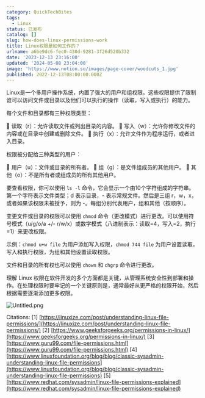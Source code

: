 ```yaml
---
category: QuickTechBites
tags:
  - Linux
status: 已发布
catalog: []
slug: how-does-linux-permissions-work
title: Linux权限是如何工作的？
urlname: a6be9dc6-fec0-430d-9281-3f26d520b332
date: '2023-12-13 23:16:00'
updated: '2024-05-08 23:04:00'
image: 'https://www.notion.so/images/page-cover/woodcuts_1.jpg'
published: 2022-12-13T08:00:00.000Z
---
```


Linux是一个多用户操作系统，内置了强大的用户和组权限。这些权限提供了限制谁可以访问文件或目录以及他们可以执行的操作（读取，写入或执行）的能力。


每个文件和目录都有三种权限类型：


🔸 读取（r）：允许读取文件或列出目录的内容。
🔸 写入（w）：允许你修改文件的内容或在目录中创建或删除文件。
🔸 执行（x）：允许文件作为程序运行，或者进入目录。


权限被分配给三种类型的用户：


🔸 用户（u）：文件或目录的所有者。
🔸 组（g）：是文件组成员的其他用户。
🔸 其他（o）：不是所有者或组成员的所有其他用户。


要查看权限，你可以使用 `ls -l` 命令，它会显示一个由10个字符组成的字符串。第一个字符表示文件类型；d 表示目录，- 表示常规文件。然后是三组 r，w，x，或者如果该权限未被授予，则为 -。每组分别代表用户，组和其他（按顺序）。


变更文件或目录的权限可以使用 `chmod` 命令（更改模式）进行更改。可以使用符号模式（u/g/o/a +/- r/w/x）或数字模式（八进制表示：读取=4，写入=2，执行=1）来更改权限。


示例：`chmod u+w file` 为用户添加写入权限，`chmod 744 file` 为用户设置读取，写入和执行权限，为组和其他设置读取权限。


文件和目录的所有权也可以使用 `chown` 和 `chgrp` 命令进行更改。


理解 Linux 权限在软件开发的多个方面都是关键，从管理系统安全性到部署和操作。在处理权限时要牢记的一个关键原则是，通常最好从更严格的权限开始，然后根据需要逐渐添加更多权限。


![Untitled.png](https://prod-files-secure.s3.us-west-2.amazonaws.com/5d24fe63-e567-4804-86f9-9fdc62e13082/332b89ee-9c33-4950-8a69-32c3d1ff2c69/Untitled.png?X-Amz-Algorithm=AWS4-HMAC-SHA256&X-Amz-Content-Sha256=UNSIGNED-PAYLOAD&X-Amz-Credential=ASIAZI2LB4664SYHJ6NM%2F20250413%2Fus-west-2%2Fs3%2Faws4_request&X-Amz-Date=20250413T213331Z&X-Amz-Expires=3600&X-Amz-Security-Token=IQoJb3JpZ2luX2VjEH0aCXVzLXdlc3QtMiJHMEUCIDSzo8%2FtavsjqT7Gx86GI4Rs7f7WEAznFL8seC6%2BTXQoAiEAphnOUNWkX0I1YTtcELjMNZKF%2B36Lb%2FgMHDzJMvWez3AqiAQI9v%2F%2F%2F%2F%2F%2F%2F%2F%2F%2FARAAGgw2Mzc0MjMxODM4MDUiDHHBp81H%2FEgbszr2nircA3JZRtCbtjfIzlYfPY2CLLfTqe6N%2FoCSKo3fkUkZPPCgrFuPdAbEwAu4Q9T2Wh7xrvQNUHrFGQykGSMNfvQWYOt1%2FBpXzUzW5nvsInHAEjlQbwPgehPt0iTZQ0nMtbYwNUjCFnSWLimUE3mAFgDTZertbTWwAWMgIOtAM0a3%2BaKY1qUL%2BLO%2BMH7Bo8s6cXtpt4Cu0rtbGSG0v85bgCINAiuaI4h3kNSceay0mc7TgTVHQpFR6w7C4HyNhZ3NC%2F5LrNze8VrlCxYKXH2vEqtmXNTCGLzTLASf8mGm0HOdgJ4ON7k3SFKu4wWwVTU9JDs6k4fUriRJetvovMeKXs8qmZMIYzcYi9Ewy8xnmO8OvgFPPU6wINC23tMZO9rVyd1sv%2FstBevG5jgU99hCs38k8QMfwAzQxXx%2Beu6WgFGjGQj9bO2V2mxZSfy0PU6FL6FqZnmvYduy%2BA1VYLitTGAx%2BEtYO%2Fxx9EiUbyqIDPcQZagWFQOPUn0X2HaqoHFy2IN08FTXAwzGBuOMmUeBY%2FKtRgZ4mS61qRvxuvmHpHvcsfcHvsVrAouDANTP6e0T6X4i3wlNevR7jIqekeiphAaAYWAb4jtKbU4KSQqERiDdO1pyngOPN3%2Bwqv1pVhJZMJTT8L8GOqUBtDhU0rsDDzjb5QP061RbdTnCuPhbvxrGW%2FVWQSui39qHTxnJ%2Fj%2F9pdyYDdrONK6HKcVk8DFZnUOh90I%2FqsnSlN1uVe5HeOVnlnJLK%2FsdxG7LW3dfGPa1XS0y87x6DsxC1kwub8vWLTlTxYPiKiYz9Jj8aYvEgIwwE%2FYny1yqZYFWsKesWy9DxT%2FLWgNMbLqgwf8LRnAI2KHM%2F8DjwkwPSQFWQICD&X-Amz-Signature=770268bae70796b8950727df8dd74583cafb3ed4d056ff728c76e7094ab0e313&X-Amz-SignedHeaders=host&x-id=GetObject)


Citations:
[1] [https://linuxize.com/post/understanding-linux-file-permissions/](https://linuxize.com/post/understanding-linux-file-permissions/)
[2] [https://www.geeksforgeeks.org/permissions-in-linux/](https://www.geeksforgeeks.org/permissions-in-linux/)
[3] [https://www.guru99.com/file-permissions.html](https://www.guru99.com/file-permissions.html)
[4] [https://www.linuxfoundation.org/blog/blog/classic-sysadmin-understanding-linux-file-permissions](https://www.linuxfoundation.org/blog/blog/classic-sysadmin-understanding-linux-file-permissions)
[5] [https://www.redhat.com/sysadmin/linux-file-permissions-explained](https://www.redhat.com/sysadmin/linux-file-permissions-explained)


